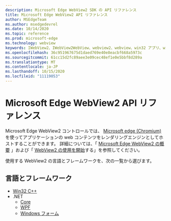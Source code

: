 ```yaml
---
description: Microsoft Edge WebView2 SDK の API リファレンス
title: Microsoft Edge WebView2 API リファレンス
author: MSEdgeTeam
ms.author: msedgedevrel
ms.date: 10/14/2020
ms.topic: reference
ms.prod: microsoft-edge
ms.technology: webview
keywords: IWebView2、IWebView2WebView、webview2、webview、win32 アプリ、win32、edge、ICoreWebView2、ICoreWebView2Controller、browser control
ms.openlocfilehash: 36c951967675d1daed769e40e8eacbf668a5973c
ms.sourcegitcommit: 61cc15d2fc89aee3e09cec48ef1e0e5bbf8d289a
ms.translationtype: MT
ms.contentlocale: ja-JP
ms.lasthandoff: 10/15/2020
ms.locfileid: "11119053"
---
```

# Microsoft Edge WebView2 API リファレンス  

Microsoft Edge WebView2 コントロールでは、 [Microsoft edge (Chromium)](https://www.microsoftedgeinsider.com) を使ってアプリケーションの web コンテンツをレンダリングエンジンとしてホストすることができます。  詳細については、「 [Microsoft Edge WebView2 の概要](./index.md) 」および「 [WebView2 の使用を開始](gettingstarted/win32.md)する」を参照してください。  

使用する WebView2 の言語とフレームワークを、次の一覧から選びます。  

## 言語とフレームワーク  

*   [Win32 C++](/microsoft-edge/webview2/reference/win32/index)  
*   .NET  
    *   [Core][DotnetMicrosoftWebWebView2CoreNamespace]  
    *   [WPF][DotnetMicrosoftWebWebView2WpfNamespace]  
    *   [Windows フォーム][DotnetMicrosoftWebWebView2WinformsNamespace]  

[DotnetMicrosoftWebWebview2CoreNamespace]: /dotnet/api/microsoft.web.webview2.core "WebView2 の名前空間 |Microsoft ドキュメント"
[DotnetMicrosoftWebWebview2WpfNamespace]: /dotnet/api/microsoft.web.webview2.wpf "WebView2 の名前空間 |Microsoft ドキュメント"
[DotnetMicrosoftWebWebview2WinformsNamespace]: /dotnet/api/microsoft.web.webview2.winforms "WinForms 名前空間 WebView2 |Microsoft ドキュメント"
